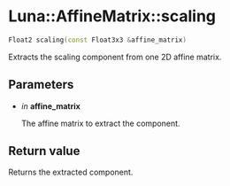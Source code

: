 # Luna::AffineMatrix::scaling

```c++
Float2 scaling(const Float3x3 &affine_matrix)
```

Extracts the scaling component from one 2D affine matrix. 



## Parameters
* *in* **affine_matrix**

    The affine matrix to extract the component. 

## Return value
Returns the extracted component. 

